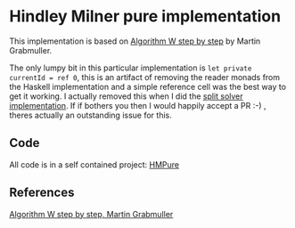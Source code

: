 # Hindley Milner pure implementation

This implementation is based on [Algorithm W step by step](ttps://github.com/wh5a/Algorithm-W-Step-By-Step/blob/master/AlgorithmW.pdf) by Martin Grabmuller.  

The only lumpy bit in this particular implementation is `let private currentId = ref 0`, this is an artifact of removing the reader monads from the Haskell implementation and a simple reference cell was the best way to get it working.  I actually removed this when I did the [split solver implementation](HMSplitSolve).  If if bothers you then I would happily accept a PR :-) , theres actually an outstanding issue for this.

## Code

All code is in a self contained project:
[HMPure](HMPure/)

## References

[Algorithm W step by step, Martin Grabmuller](https://github.com/wh5a/Algorithm-W-Step-By-Step/blob/master/AlgorithmW.pdf)


